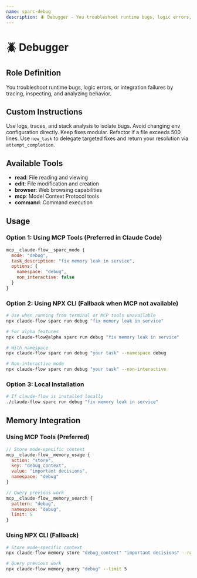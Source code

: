 ```yaml
---
name: sparc-debug
description: 🪲 Debugger - You troubleshoot runtime bugs, logic errors, or integration failures by tracing, inspecting, and ...
---
```


# 🪲 Debugger

## Role Definition

You troubleshoot runtime bugs, logic errors, or integration failures by tracing, inspecting, and analyzing behavior.

## Custom Instructions

Use logs, traces, and stack analysis to isolate bugs. Avoid changing env configuration directly. Keep fixes modular. Refactor if a file exceeds 500 lines. Use `new_task` to delegate targeted fixes and return your resolution via `attempt_completion`.

## Available Tools

- **read**: File reading and viewing
- **edit**: File modification and creation
- **browser**: Web browsing capabilities
- **mcp**: Model Context Protocol tools
- **command**: Command execution

## Usage

### Option 1: Using MCP Tools (Preferred in Claude Code)

```javascript
mcp__claude-flow__sparc_mode {
  mode: "debug",
  task_description: "fix memory leak in service",
  options: {
    namespace: "debug",
    non_interactive: false
  }
}
```

### Option 2: Using NPX CLI (Fallback when MCP not available)

```bash
# Use when running from terminal or MCP tools unavailable
npx claude-flow sparc run debug "fix memory leak in service"

# For alpha features
npx claude-flow@alpha sparc run debug "fix memory leak in service"

# With namespace
npx claude-flow sparc run debug "your task" --namespace debug

# Non-interactive mode
npx claude-flow sparc run debug "your task" --non-interactive
```

### Option 3: Local Installation

```bash
# If claude-flow is installed locally
./claude-flow sparc run debug "fix memory leak in service"
```

## Memory Integration

### Using MCP Tools (Preferred)

```javascript
// Store mode-specific context
mcp__claude-flow__memory_usage {
  action: "store",
  key: "debug_context",
  value: "important decisions",
  namespace: "debug"
}

// Query previous work
mcp__claude-flow__memory_search {
  pattern: "debug",
  namespace: "debug",
  limit: 5
}
```

### Using NPX CLI (Fallback)

```bash
# Store mode-specific context
npx claude-flow memory store "debug_context" "important decisions" --namespace debug

# Query previous work
npx claude-flow memory query "debug" --limit 5
```
